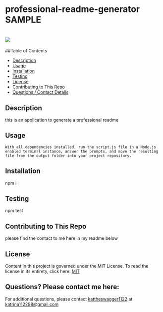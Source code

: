 # professional-readme-generator SAMPLE

  # ![](https://img.shields.io/badge/license-MIT-blue)

  ##Table of Contents
  * [Description](#description)
  * [Usage](#usefaq)
  * [Installation](#install)
  * [Testing](#test)
  * [License](#license)
  * [Contributing to This Repo](#contributefaq)
  * [Questions / Contact Details](#questions)
  
  <a name='description'></a>
  ## Description
  this is an application to generate a professional readme
  
  <a name='usefaq'></a>
  ## Usage
  ```
  With all dependencies installed, run the script.js file in a Node.js enabled terminal instance, answer the prompts, and move the resulting file from the output folder into your project repository.
  ```
  <a name='install'></a>
  ## Installation
  npm i

  <a name='test'></a>
  ## Testing
  npm test

  <a name='contributefaq'></a>
  ## Contributing to This Repo
  please find the contact to me here in my readme below

  <a name='license'></a>
  ## License

  Content in this project is governed under the MIT License. 
  To read the license in its entirety, click here: [MIT](./LICENSE)


<a name='questions'></a>
## Questions? Please contact me here:
For additional questions, please contact [kattheswagger1122](https://github.com/kattheswagger1122) at katrina112298@gmail.com


